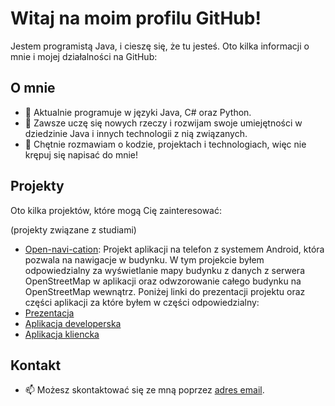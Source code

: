 # Witaj na moim profilu GitHub!

Jestem programistą Java, i cieszę się, że tu jesteś. Oto kilka informacji o mnie i mojej działalności na GitHub:

## O mnie

- 🚀 Aktualnie programuje w języki Java, C# oraz Python.
- 🌱 Zawsze uczę się nowych rzeczy i rozwijam swoje umiejętności w dziedzinie Java i innych technologii z nią związanych.
- 💬 Chętnie rozmawiam o kodzie, projektach i technologiach, więc nie krępuj się napisać do mnie!

## Projekty

Oto kilka projektów, które mogą Cię zainteresować: 

(projekty związane z studiami)
- [Open-navi-cation](https://github.com/Nawigacja-PO-UMK): Projekt aplikacji na telefon z systemem Android,
która pozwala na nawigacje w budynku. W tym projekcie byłem odpowiedzialny za wyświetlanie mapy budynku z danych z serwera
OpenStreetMap w aplikacji oraz odwzorowanie całego budynku na OpenStreetMap wewnątrz. Poniżej linki do prezentacji projektu oraz części aplikacji za które byłem w części odpowiedzialny:
- [Prezentacja](https://umkt-my.sharepoint.com/:p:/g/personal/296735_o365_stud_umk_pl/EfAjWuVbc9FFq2ON9bT4tmUB_VdQsaUJP-z1HadTK4hfvg?e=JRRhpL)
- [Aplikacja developerska](https://github.com/Nawigacja-PO-UMK/aplikacja_deweloperska)
- [Aplikacja kliencka](https://github.com/Nawigacja-PO-UMK/aplikacja_kliencka-)

## Kontakt

- 📫 Możesz skontaktować się ze mną poprzez [adres email](mailto:patryk.czajkowski.214@gmail.com).
